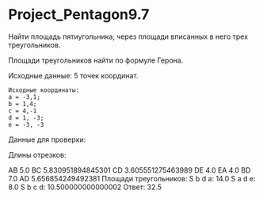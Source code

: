 # Project_Pentagon9.7

Найти площадь пятиугольника, через площади вписанных в него трех треугольников.

Площади треугольников найти по формуле Герона.

Исходные данные: 5 точек координат.


   
   
    Исходные координаты: 
    a = -3,1;
    b = 1,4;
    c = 4,-1
    d = 1, -3;
    e = -3, -3

Данные для проверки:

Длины отрезков:

AB 5.0
BC 5.830951894845301
CD 3.605551275463989
DE 4.0
EA 4.0
BD 7.0
AD 5.656854249492381
Площади треугольников:
S b d a: 14.0
S a d e: 8.0
S b c d: 10.500000000000002
Ответ:
32.5
